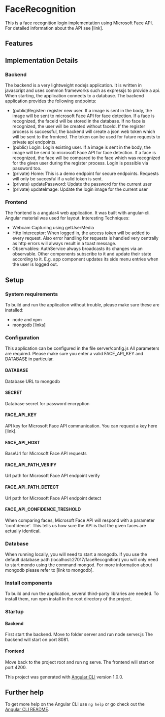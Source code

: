 # FaceRecognition

This is a face recognition login implementation using Microsoft Face API. For detailed information about the API see [link].

## Features

## Implementation Details

### Backend
The backend is a very lightweight nodejs application. It is written in javascript and uses common frameworks such as expressjs to provide a api. When starting, the application connects to a database.
The backend application provides the following endpoints:
- (public)Register: register new user. If a image is sent in the body, the image will be sent to microsoft Face API for face detection. If a face is recognized, the faceId will be stored in the database. If no face is recognized, the user will be created without faceId. If the register process is successful, the backend will create a json web token which will be sent to the frontend. The token can be used for future requests to private api endpoints.
- (public) Login: Login existing user. If a image is sent in the body, the image will be send to microsoft Face API for face detection. If a face is recognized, the face will be compared to the face which was recognized for the given user during the register process. Login is possible via password too.
- (private) Home: This is a demo endpoint for secure endpoints. Requests will only be succesful if a valid token is sent.
- (private) updatePassword: Update the password for the current user
- (private) updateImage: Update the login image for the current user

### Frontend
The frontend is a angular4 web application. It was built with angular-cli. Angular material was used for layout.
Interesting Techniques:
- Webcam Capturing using getUserMedia
- Http Interceptor: When logged in, the access token will be added to every request. Also error handling for requests is handled very centrally as http errors will always result in a toast message.
- Observables: AuthService always broadcasts its changes via an observable. Other components subscribe to it and update their state according to it. E.g. app component updates its side menu entries when the user is logged out.

## Setup

### System requirements 

To build and run the application without trouble, please make sure these are installed:
- node and npm
- mongodb
[links] 

### Configuration

This application can be configured in the file server/config.js
All parameters are required. Please make sure you enter a valid FACE_API_KEY and DATABASE in particular. 

#### DATABASE

Database URL to mongodb

#### SECRET

Database secret for password encryption

#### FACE_API_KEY

API key for Microsoft Face API communication. You can request a key here [link].

#### FACE_API_HOST

BaseUrl for Microsoft Face API requests

#### FACE_API_PATH_VERIFY

Url path for Microsoft Face API endpoint verify

#### FACE_API_PATH_DETECT

Url path for Microsoft Face API endpoint detect

#### FACE_API_CONFIDENCE_TRESHOLD

When comparing faces, Microsoft Face API will respond with a parameter 'confidence'. This tells us how sure the API is that the given faces are actually identical. 

### Database

When running locally, you will need to start a mongodb. If you use the default database path (localhost:27017/faceRecognition) you will only need to start mondo using the command mongod. For more information about mongodb please refer to [link to mongodb].

### Install components

To build and run the application, several third-party libraries are needed. To install them, run npm install in the root directory of the project.

### Startup

#### Backend
First start the backend. Move to folder server and run node server.js
The backend will start on port 8081.

#### Frontend
Move back to the project root and run ng serve.
The frontend will start on port 4200.

This project was generated with [Angular CLI](https://github.com/angular/angular-cli) version 1.0.0.

## Further help

To get more help on the Angular CLI use `ng help` or go check out the [Angular CLI README](https://github.com/angular/angular-cli/blob/master/README.md).
